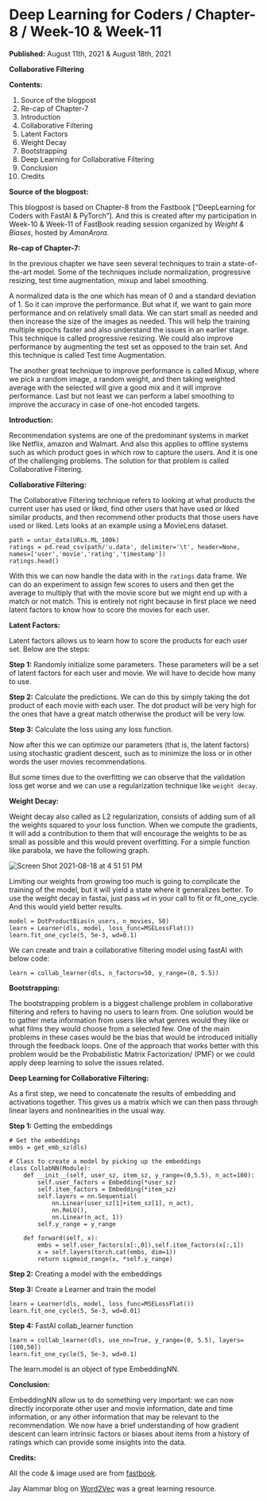 # Deep Learning for Coders / Chapter-8 / Week-10 & Week-11

**Published:** August 11th, 2021 & August 18th, 2021

**Collaborative Filtering**

**Contents:**

1. Source of the blogpost
2. Re-cap of Chapter-7
3. Introduction
4. Collaborative Filtering
5. Latent Factors
6. Weight Decay
7. Bootstrapping
8. Deep Learning for Collaborative Filtering
9. Conclusion
10. Credits

**Source of the blogpost:**

This blogpost is based on Chapter-8 from the Fastbook \[“DeepLearning for Coders with FastAI & PyTorch”\]. And this is created after my participation in Week-10 & Week-11 of FastBook reading session organized by _Weight & Biases_, hosted by _AmanArora_.

**Re-cap of Chapter-7:**

In the previous chapter we have seen several techniques to train a state-of-the-art model. Some of the techniques include normalization, progressive resizing, test time augmentation, mixup and label smoothing.

A normalized data is the one which has mean of 0 and a standard deviation of 1. So it can improve the performance. But what if, we want to gain more performance and on relatively small data. We can start small as needed and then increase the size of the images as needed. This will help the training multiple epochs faster and also understand the issues in an earlier stage. This technique is called progressive resizing. We could also improve performance by augmenting the test set as opposed to the train set. And this technique is called Test time Augmentation.

The another great technique to improve performance is called Mixup, where we pick a random image, a random weight, and then taking weighted average with the selected will give a good mix and it will improve performance. Last but not least we can perform a label smoothing to improve the accuracy in case of one-hot encoded targets.

**Introduction:**

Recommendation systems are one of the predominant systems in market like Netflix, amazon and Walmart. And also this applies to offline systems such as which product goes in which row to capture the users. And it is one of the challenging problems. The solution for that problem is called Collaborative Filtering.

**Collaborative Filtering:**

The Collaborative Filtering technique refers to looking at what products the current user has used or liked, find other users that have used or liked similar products, and then recommend other products that those users have used or liked. Lets looks at an example using a MovieLens dataset.

```text
path = untar_data(URLs.ML_100k)
ratings = pd.read_csv(path/'u.data', delimiter='\t', header=None, names=['user','movie','rating','timestamp'])
ratings.head()
```

With this we can now handle the data with in the `ratings` data frame. We can do an experiment to assign few scores to users and then get the average to multiply that with the movie score but we might end up with a match or not match. This is entirely not right because in first place we need latent factors to know how to score the movies for each user.

**Latent Factors:**

Latent factors allows us to learn how to score the products for each user set. Below are the steps:

**Step 1:** Randomly initialize some parameters. These parameters will be a set of latent factors for each user and movie. We will have to decide how many to use.

**Step 2:** Calculate the predictions. We can do this by simply taking the dot product of each movie with each user. The dot product will be very high for the ones that have a great match otherwise the product will be very low.

**Step 3:** Calculate the loss using any loss function.

Now after this we can optimize our parameters \(that is, the latent factors\) using stochastic gradient descent, such as to minimize the loss or in other words the user movies recommendations.

But some times due to the overfitting we can observe that the validation loss get worse and we can use a regularization technique like `weight decay`.

**Weight Decay:**

Weight decay also called as L2 regularization, consists of adding sum of all the weights squared to your loss function. When we compute the gradients, it will add a contribution to them that will encourage the weights to be as small as possible and this would prevent overfitting. For a simple function like parabola, we have the following graph.

![Screen Shot 2021-08-18 at 4 51 51 PM](https://user-images.githubusercontent.com/14807933/129990009-726cc62f-13fa-432c-9965-2b343e969561.png)

Limiting our weights from growing too much is going to complicate the training of the model, but it will yield a state where it generalizes better. To use the weight decay in fastai, just pass `wd` in your call to fit or fit\_one\_cycle. And this would yield better results.

```text
model = DotProductBias(n_users, n_movies, 50)
learn = Learner(dls, model, loss_func=MSELossFlat())
learn.fit_one_cycle(5, 5e-3, wd=0.1)
```

We can create and train a collaborative filtering model using fastAI with below code:

```text
learn = collab_learner(dls, n_factors=50, y_range=(0, 5.5))
```

**Bootstrapping:**

The bootstrapping problem is a biggest challenge problem in collaborative filtering and refers to having no users to learn from. One solution would be to gather meta information from users like what genres would they like or what films they would choose from a selected few. One of the main problems in these cases would be the bias that would be introduced initially through the feedback loops. One of the approach that works better with this problem would be the Probabilistic Matrix Factorization/ \(PMF\) or we could apply deep learning to solve the issues related.

**Deep Learning for Collaborative Filtering:**

As a first step, we need to concatenate the results of embedding and activations together. This gives us a matrix which we can then pass through linear layers and nonlinearities in the usual way.

**Step 1:** Getting the embeddings

```text
# Get the embeddings
embs = get_emb_sz(dls)

# Class to create a model by picking up the embeddings
class CollabNN(Module):
    def __init__(self, user_sz, item_sz, y_range=(0,5.5), n_act=100):
        self.user_factors = Embedding(*user_sz)
        self.item_factors = Embedding(*item_sz)
        self.layers = nn.Sequential(
            nn.Linear(user_sz[1]+item_sz[1], n_act),
            nn.ReLU(),
            nn.Linear(n_act, 1))
        self.y_range = y_range
        
    def forward(self, x):
        embs = self.user_factors(x[:,0]),self.item_factors(x[:,1])
        x = self.layers(torch.cat(embs, dim=1))
        return sigmoid_range(x, *self.y_range)
```

**Step 2:** Creating a model with the embeddings

**Step 3:** Create a Learner and train the model

```text
learn = Learner(dls, model, loss_func=MSELossFlat())
learn.fit_one_cycle(5, 5e-3, wd=0.01)
```

**Step 4:** FastAI collab\_learner function

```text
learn = collab_learner(dls, use_nn=True, y_range=(0, 5.5), layers=[100,50])
learn.fit_one_cycle(5, 5e-3, wd=0.1)
```

The learn.model is an object of type EmbeddingNN.

**Conclusion:**

EmbeddingNN allow us to do something very important: we can now directly incorporate other user and movie information, date and time information, or any other information that may be relevant to the recommendation. We now have a brief understanding of how gradient descent can learn intrinsic factors or biases about items from a history of ratings which can provide some insights into the data.

**Credits:**

All the code & image used are from [fastbook](https://colab.research.google.com/github/fastai/fastbook/blob/master/08_collab.ipynb#scrollTo=VslC97LH7GFB).

Jay Alammar blog on [Word2Vec](https://jalammar.github.io/illustrated-word2vec/) was a great learning resource.


